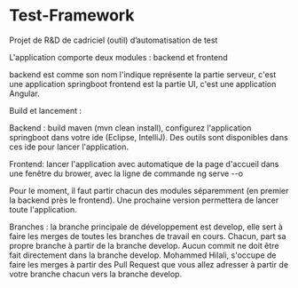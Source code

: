 # Test-Framework
Projet de R&amp;D de cadriciel (outil) d’automatisation de test


L'application comporte deux modules : backend et frontend

backend est comme son nom l'indique représente la partie serveur, c'est une application springboot
frontend est la partie UI, c'est une application Angular.

Build et lancement :

Backend : build maven (mvn clean install), configurez l'application springboot dans votre ide (Eclipse, IntelliJ).
Des outils sont disponibles dans ces ide pour lancer l'application.

Frontend: lancer l'application avec automatique de la page d'accueil dans une fenêtre du brower, avec la ligne de commande
ng serve --o

Pour le moment, il faut partir chacun des modules séparemment (en premier la backend près le frontend). Une prochaine version
permettera de lancer toute l'application.


Branches :
la branche principale de développement est develop, elle sert à faire les merges de toutes les branches de travail en cours.
Chacun, part sa propre branche à partir de la branche develop.
Aucun commit ne doit être fait directement dans la branche develop.
Mohammed Hilali, s'occupe de faire les merges à partir des Pull Request que vous allez adresser à partir de votre branche chacun vers la branche develop.
